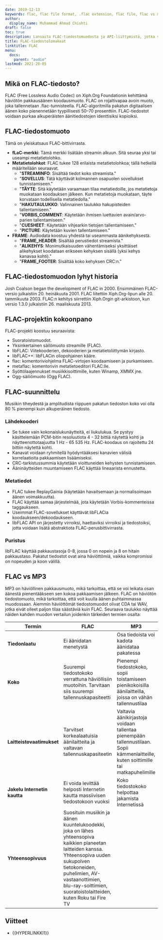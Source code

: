 ```yaml
---
date: 2019-12-13
keywords: flac, flac file format, .flac extension, flac file, flac vs mp3
author:
  display_name: Muhammad Ahmad Chishti
draft: false
toc: true
description: Lansaita FLAC-tiedostomuodosta ja API-liittymistä, jotka voivat luoda ja avata FLAC-tiedostons.
title: FLAC-tiedostolomakeat
linktitle: FLAC
menu:
  docs:
    parent: "audio"
lastmod: 2021-28-05
---
```


## Mikä on FLAC-tiedosto?

FLAC (Free Lossless Audio Codec) on Xiph.Org Foundationin kehittämä häviötön pakkausäänen koodausmuoto. FLAC on rojaltivapaa avoin muoto, joka tallennetaan .flac-tunnisteella. FLAC-algoritmilla pakatun digitaalisen äänen koko pienennetään tyypillisesti 50–70 prosenttiin. FLAC-tiedostot voidaan purkaa alkuperäisten äänitiedostojen identtisiksi kopioiksi.

## FLAC-tiedostomuoto

Tämä on yleiskatsaus FLAC-bittivirrasta.

- **fLaC-merkki**: Tämä merkki lisätään streamin alkuun. Sitä seuraa yksi tai useampi metatietolohko.
- **Metatietolohkot**: FLAC tukee 128 erilaista metatietolohkoa; tällä hetkellä määritellään seuraavat.
  - "**STREAMINFO**: Sisältää tiedot koko streamista."
  - "**SOVELLUS**: Tätä käyttävät kolmannen osapuolen sovellukset tunnistamiseen."
  - "**TÄYTE**: Sitä käytetään varaamaan tilaa metatiedoille, jos metatietoja muokataan koodauksen jälkeen. Kun metatietoja muokataan, täyte korvataan todellisella metatiedolla."
  - "**HAKUTAULUKKO**: Valinnainen taulukko hakupisteiden tallentamiseen."
  - "**VORBIS_COMMENT**: Käytetään ihmisen luettavien avain/arvo-parien tallentamiseen."
  - "**CUESHEET**: Käytetään vihjearkin tietojen tallentamiseen."
  - "**PICTURE**: Käytetään kuvien tallentamiseen."
- **FRAME**: Audiodata koostuu yhdestä tai useammasta äänikehyksestä.
  - "**FRAME_HEADER**: Sisältää perustiedot streamista."
  - "**ALIKEHYS**: Monimutkaisuuden vähentämiseksi yksittäiset alikehykset koodataan erikseen kehyksen sisällä (yksi kehys kanavaa kohti)."
  - "**FRAME_FOOTER**: Sisältää koko kehyksen CRC:n."

## FLAC-tiedostomuodon lyhyt historia

Josh Coalson began the development of FLAC in 2000. Ensimmäinen FLAC-versio julkaistiin 20. heinäkuuta 2001. FLAC liitettiin Xiph.Org-lipun alle 20. tammikuuta 2003. FLAC:n kehitys siirrettiin Xiph.Orgin git-arkistoon, kun versio 1.3.0 julkaistiin 26. maaliskuuta 2013.

## FLAC-projektin kokoonpano

FLAC-projekti koostuu seuraavista:

- Suoratoistomuodot.
- Yksinkertainen säilömuoto streamille (FLAC).
- libFLAC: Viitekooderien, dekooderien ja metatietoliittymän kirjasto.
- libFLAC++: libFLACin oliopohjainen kääre.
- flac: komentoriviohjelma FLAC-virtojen koodaamiseen ja purkamiseen.
- metaflac: komentorivin metatietoeditori FLAC:lle.
- Syöttölaajennukset musiikkisoittimille, kuten Winamp, XMMX jne.
- Ogg-säiliömuoto (Ogg FLAC).

## FLAC-suunnittelu

Musiikin tiheydestä ja amplitudista riippuen pakatun tiedoston koko voi olla 80 % pienempi kuin alkuperäinen tiedosto.

### Lähdekooderi ###

- Se tukee vain kokonaislukunäytteitä, ei liukulukua. Se pystyy käsittelemään PCM-bitin resoluutiota 4 - 32 bittiä näytettä kohti ja näytteenottotaajuutta 1 Hz - 65 535 Hz. FLAC-koodaus on rajoitettu 24 bittiin näytettä kohti.
- Kanavat voidaan ryhmitellä hyödyntääksesi kanavien välisiä korrelaatioita pakkaamisen lisäämiseksi.
- CRC-tarkistussummia käytetään vioittuneiden kehysten tunnistamiseen.
- Ääninäytteiden muuntamiseen FLAC käyttää lineaarista ennustetta.

### Metatiedot ###

- FLAC tukee ReplayGainia (käytetään havaitsemaan ja normalisoimaan äänen voimakkuutta).
- FLAC käyttää samaa järjestelmää, jota käytetään Vorbis-kommenteissa taggaukseen.
- Useimmat FLAC-sovellukset käyttävät libFLACia koodaukseen/dekoodaukseen.
- libFLAC API on järjestetty virroiksi, haettaviksi virroiksi ja tiedostoiksi, jotta voidaan lisätä abstraktiota FLAC-perusbittivirrasta.

### Puristus ###

libFLAC käyttää pakkaustasoja 0-8, jossa 0 on nopein ja 8 on hitain pakkaustaso. Pakatut tiedostot ovat aina häviöttömiä, vaikka kompromissi on nopeuden ja koon välillä.

## FLAC vs MP3
MP3 on häviöllinen pakkausmuoto, mikä tarkoittaa, että se voi leikata osan äänestä pienentääkseen sen kokoa pakkaamisen jälkeen. FLAC on häviötön tiedostomuoto, mikä tarkoittaa, että voit kuulla äänen puhtaimmassa muodossaan. Aiemmin häviöttömät tiedostomuodot olivat CDA tai WAV, jotka eivät olleet paljon tilaa säästäviä kuin FLAC. Seuraava taulukko näyttää näiden kahden muodon vertailun joidenkin tärkeiden termien osalta:

|Termin|FLAC|MP3|
---|---|---|
|**Tiedonlaatu**|Ei äänidatan menetystä| Osa tiedoista voi kadota äänidataa pakatessa|
|**Koko**|Suurempi tiedostokoko verrattuna häviöllisiin muotoihin. Tarvitaan siis suurempi tallennuskapasiteetti| Pienempi tiedostokoko, sopii toistamiseen pienikokoisilla äänilaitteilla, joissa on vähän tallennustilaa |
|**Laitteistovaatimukset**| Tarvitset korkealaatuisia äänilaitteita ja valtavan tallennuskapasiteetin | Valtavia äänikirjastoja voidaan tallentaa pienempään tallennustilaan. Sopii kämmenlaitteille, kuten soittimille tai matkapuhelimille|
|**Jakelu Internetin kautta**|Ei voida levittää helposti Internetin kautta massiivisen tiedostokoon vuoksi |Koko tiedostokoko helpottaa jakamista Internetissä|
|**Yhteensopivuus**|Suosituin musiikin ja äänen kuuntelukoodekki, joka on lähes yhteensopiva kaikkien planeetan laitteiden kanssa. Yhteensopiva uuden sukupolven tietokoneiden, puhelimien, AV-vastaanottimien, blu-ray-soittimien, suoratoistolaitteiden, kuten Roku tai Fire TV|

## Viitteet ##

- {{HYPERLINKKI1}}

